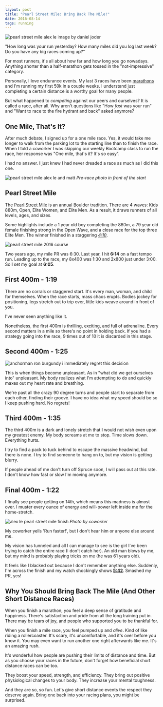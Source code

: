 ```yaml
---
layout: post
title: "Pearl Street Mile: Bring Back The Mile!"
date: 2016-08-14
tags: running
---
```


![pearl street mile alex le image by daniel joder](/assets/alex_le_pearl_street_mile_daniel_joder_crop.jpg)

"How long was your run yesterday? How many miles did you log last week? Do you have any big races coming up?"

For most runners, it's all about how far and how long you go nowadays. Anything shorter than a half-marathon gets tossed in the "not-impressive" category.

Personally, I love endurance events. My last 3 races have been [marathons][2] and I'm running my first 50k in a couple weeks. I understand just completing a certain distance is a worthy goal for many people.

But what happened to *competing* against our peers and ourselves? It is called a race, after all. Why aren't questions like "How *fast* was your run" and "Want to race to the fire hydrant and back" asked anymore?

## One Mile, That's It? ##

After much debate, I signed up for a one mile race. Yes, it would take me longer to walk from the parking lot to the starting line than to finish the race. When I told a coworker I was skipping our weekly Bootcamp class to run the race, her response was "One mile, that's it? It's so easy".

I had no answer. I just knew I had never dreaded a race as much as I did this one.

![pearl street mile alex le and matt](/assets/pearl_street_mile_alex_matt.jpg)
_Pre-race photo in front of the start_

## Pearl Street Mile ##

The [Pearl Street Mile][1] is an annual Boulder tradition. There are 4 waves: Kids 880m, Open, Elite Women, and Elite Men. As a result, it draws runners of all levels, ages, and sizes.

Some highlights include a 1 year old boy completing the 880m, a 79 year old female finishing strong in the Open Wave, and a close race for the top three Elite Men. The winner finished in a staggering [*4:10*][4].

![pearl street mile 2016 course](/assets/pearl_street_mile_2016_course.jpg)

Two years ago, my mile PR was 6:30. Last year, I hit **6:14** on a fast tempo run. Leading up to the race, my 8x400 was 1:30 and 2x800 just under 3:00. So I set my goal at **6:05**.

## First 400m - 1:19 ##

There are no corrals or staggered start. It's every man, woman, and child for themselves. When the race starts, mass chaos erupts. Bodies jockey for positioning, legs stretch out to trip over, little kids weave around in front of you.

I've never seen anything like it.

Nonetheless, the first 400m is thrilling, exciting, and full of adrenaline. Every second matters in a mile so there's no point in holding back. If you had a strategy going into the race, 9 times out of 10 it is discarded in this stage.

## Second 400m - 1:25 ##

![anchorman ron burgundy i immediately regret this decision](/assets/i_immediately_regret_this_decision_anchorman.gif)

This is when things become unpleasant. As in "what did we get ourselves into" unpleasant. My body realizes what I'm attempting to do and quickly maxes out my heart rate and breathing.

We're past all the crazy 90 degree turns and people start to separate from each other, finding their groove. I have no idea what my speed should be so I keep pushing hard. No regrets!

## Third 400m - 1:35 ##

The third 400m is a dark and lonely stretch that I would not wish even upon my greatest enemy. My body screams at me to stop. Time slows down. Everything hurts.

I try to find a pack to tuck behind to escape the massive headwind, but there is none. I try to find someone to hang on to, but my vision is getting blurry.

If people ahead of me don't turn off Spruce soon, I will pass out at this rate. I don't know how fast or slow I'm moving anymore.

## Final 400m - 1:22 ##

I finally see people getting on 14th, which means this madness is almost over. I muster every ounce of energy and will-power left inside me for the home-stretch.

![alex le pearl street mile finish](/assets/pearl_street_mile_alex_le.jpg)
_Photo by coworker_

My coworker yells 'Run faster!',  but I don't hear him or anyone else around me.

My vision has tunneled and all I can manage to see is the girl I've been trying to catch the entire race (I don't catch her). An old man blows by me, but my mind is probably playing tricks on me (he was 61 years old).

It feels like I blacked out because I don't remember anything else. Suddenly, I'm across the finish and my watch shockingly shows [**5:42**][3]. Smashed my PR, yes!

## Why You Should Bring Back The Mile (And Other Short Distance Races) ##

When you finish a marathon, you feel a deep sense of gratitude and happiness. There's satisfaction and pride from all the long training put in. There may be tears of joy, and people who supported you to be thankful for.

When you finish a mile race, you feel pumped up and *alive*. Kind of like riding a rollercoaster. It's scary, it's uncomfortable, and it's over before you know it. You may even want to run another one right afterwards like me. It's an amazing rush.

It's wonderful how people are pushing their limits of distance and time. But as you choose your races in the future, don't forget how beneficial short distance races can be too.

They boost your speed, strength, and efficiency. They bring out positive physiological changes to your body. They increase your mental toughness.

And they are so, so fun. Let's give short distance events the respect they deserve again. Bring one back into your racing plans, you might be surprised.

[1]: http://flatironsrunningevents.com/races/pearl-street-mile/
[2]: /chicago-marathon-recap.html
[3]: http://runningbears.com/pearl/Pearl_Street_Mile_Open_2016.HTM
[4]: http://runningbears.com/pearl/Pearl_Street_Mile_Elite_Mens_2016.HTM

